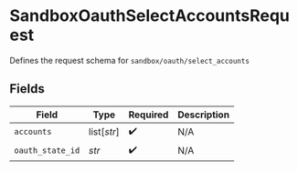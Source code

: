 # SandboxOauthSelectAccountsRequest

Defines the request schema for `sandbox/oauth/select_accounts`


## Fields

| Field              | Type               | Required           | Description        |
| ------------------ | ------------------ | ------------------ | ------------------ |
| `accounts`         | list[*str*]        | :heavy_check_mark: | N/A                |
| `oauth_state_id`   | *str*              | :heavy_check_mark: | N/A                |